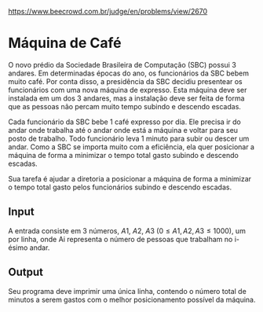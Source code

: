 https://www.beecrowd.com.br/judge/en/problems/view/2670

# Máquina de Café

O novo prédio da Sociedade Brasileira de Computação (SBC) possui 3 andares. Em
determinadas épocas do ano, os funcionários da SBC bebem muito café. Por conta
disso, a presidência da SBC decidiu presentear os funcionários com uma nova
máquina de expresso. Esta máquina deve ser instalada em um dos 3 andares, mas
a instalação deve ser feita de forma que as pessoas não percam muito tempo
subindo e descendo escadas.

Cada funcionário da SBC bebe 1 café expresso por dia. Ele precisa ir do andar
onde trabalha até o andar onde está a máquina e voltar para seu posto de
trabalho. Todo funcionário leva 1 minuto para subir ou descer um andar. Como a
SBC se importa muito com a eficiência, ela quer posicionar a máquina de forma
a minimizar o tempo total gasto subindo e descendo escadas.

Sua tarefa é ajudar a diretoria a posicionar a máquina de forma a minimizar o
tempo total gasto pelos funcionários subindo e descendo escadas.

## Input

A entrada consiste em 3 números, $A1$, $A2$, $A3$
($0 \leq A1, A2, A3 \leq 1000$), um por linha, onde Ai representa o número de
pessoas que trabalham no i-ésimo andar.

## Output

Seu programa deve imprimir uma única linha, contendo o número total de minutos
a serem gastos com o melhor posicionamento possível da máquina.
